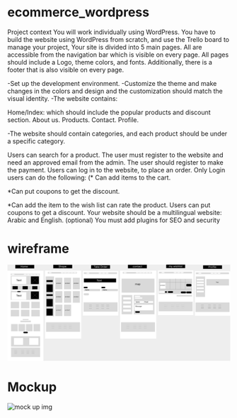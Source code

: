 # ecommerce_wordpress

Project context
You will work individually using WordPress. You have to build the website using WordPress from scratch, and use the Trello board to manage your project, Your site is divided into 5 main pages. All are accessible from the navigation bar which is visible on every page. All pages should include a Logo, theme colors, and fonts. Additionally, there is a footer that is also visible on every page.

-Set up the development environment. -Customize the theme and make changes in the colors and design and the customization should match the visual identity. -The website contains:

Home/Index: which should include the popular products and discount section. About us. Products. Contact. Profile.

-The website should contain categories, and each product should be under a specific category.

Users can search for a product. The user must register to the website and need an approved email from the admin. The user should register to make the payment. Users can log in to the website, to place an order. Only Login users can do the following: (* Can add items to the cart.

*Can put coupons to get the discount.

*Can add the item to the wish list can rate the product. Users can put coupons to get a discount. Your website should be a multilingual website: Arabic and English. (optional) You must add plugins for SEO and security

<h1>wireframe</h1>

![wireframe img](img/WirFrame.png)

<h1>Mockup</h1>

![mock up img](img/Mockup.png)
